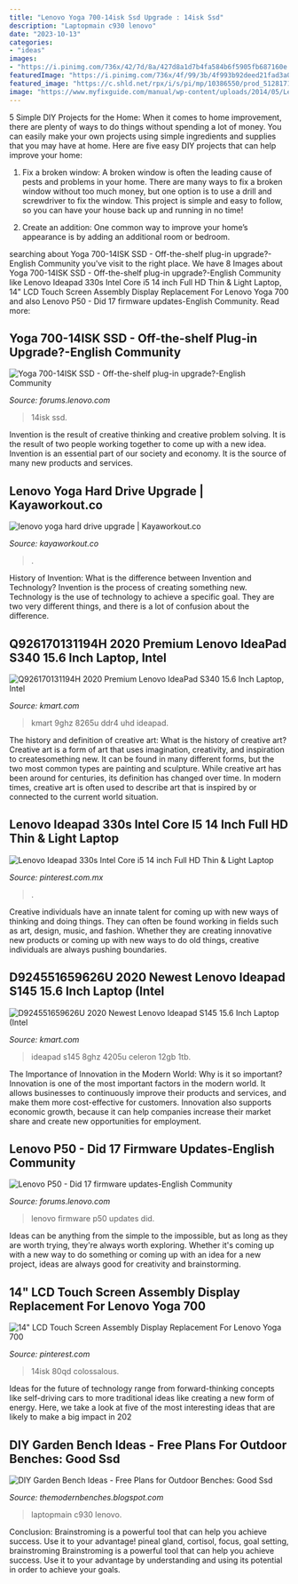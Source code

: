 ```yaml
---
title: "Lenovo Yoga 700-14isk Ssd Upgrade : 14isk Ssd"
description: "Laptopmain c930 lenovo"
date: "2023-10-13"
categories:
- "ideas"
images:
- "https://i.pinimg.com/736x/42/7d/8a/427d8a1d7b4fa584b6f5905fb687160e.jpg"
featuredImage: "https://i.pinimg.com/736x/4f/99/3b/4f993b92deed21fad3a0a15a9a2ba248.jpg"
featured_image: "https://c.shld.net/rpx/i/s/pi/mp/10386550/prod_5128171214?src=https:%2F%2Fimages-na.ssl-images-amazon.com%2Fimages%2FI%2F61oOy8IjISL._AC_SL1000_.jpg&amp;d=fd4696b5de3b8db60a203084962d9e9c115b4840&amp;hei=333&amp;wid=333&amp;op_sharpen=1"
image: "https://www.myfixguide.com/manual/wp-content/uploads/2014/05/Lenovo-IdeaPad-Yoga-2-Pro-Disassembly-17.jpg"
---
```



5 Simple DIY Projects for the Home:
When it comes to home improvement, there are plenty of ways to do things without spending a lot of money. You can easily make your own projects using simple ingredients and supplies that you may have at home. Here are five easy DIY projects that can help improve your home: 
1. Fix a broken window: A broken window is often the leading cause of pests and problems in your home. There are many ways to fix a broken window without too much money, but one option is to use a drill and screwdriver to fix the window. This project is simple and easy to follow, so you can have your house back up and running in no time!

2. Create an addition: One common way to improve your home’s appearance is by adding an additional room or bedroom.

	

		
searching about Yoga 700-14ISK SSD - Off-the-shelf plug-in upgrade?-English Community you've visit to the right place. We have 8 Images about Yoga 700-14ISK SSD - Off-the-shelf plug-in upgrade?-English Community like Lenovo Ideapad 330s Intel Core i5 14 inch Full HD Thin &amp; Light Laptop, 14&quot; LCD Touch Screen Assembly Display Replacement For Lenovo Yoga 700 and also Lenovo P50 - Did 17 firmware updates-English Community. Read more:
		
    
## Yoga 700-14ISK SSD - Off-the-shelf Plug-in Upgrade?-English Community

<img loading=lazy src="https://forumscdn.lenovo.com/old_attach/155145i2D3917D5D453CBC2.jpg" onerror="this.onerror=null;this.src='https://tse2.mm.bing.net/th?id=OIP.tKsolB3_0adrp1z-tqvaKQHaEK&amp;pid=15.1';" alt="Yoga 700-14ISK SSD - Off-the-shelf plug-in upgrade?-English Community">

_Source: forums.lenovo.com_

>14isk ssd. 

	

Invention is the result of creative thinking and creative problem solving. It is the result of two people working together to come up with a new idea. Invention is an essential part of our society and economy. It is the source of many new products and services.

    
## Lenovo Yoga Hard Drive Upgrade | Kayaworkout.co

<img loading=lazy src="https://www.myfixguide.com/manual/wp-content/uploads/2014/05/Lenovo-IdeaPad-Yoga-2-Pro-Disassembly-17.jpg" onerror="this.onerror=null;this.src='https://tse4.mm.bing.net/th?id=OIP.krjHHgb1iGt5WZl2tE7aWQHaE8&amp;pid=15.1';" alt="lenovo yoga hard drive upgrade | Kayaworkout.co">

_Source: kayaworkout.co_

>. 

	

History of Invention: What is the difference between Invention and Technology?
Invention is the process of creating something new. Technology is the use of technology to achieve a specific goal. They are two very different things, and there is a lot of confusion about the difference.

    
## Q926170131194H 2020 Premium Lenovo IdeaPad S340 15.6 Inch Laptop, Intel

<img loading=lazy src="https://c.shld.net/rpx/i/s/pi/mp/10386550/prod_5128171214?src=https:%2F%2Fimages-na.ssl-images-amazon.com%2Fimages%2FI%2F61oOy8IjISL._AC_SL1000_.jpg&amp;d=fd4696b5de3b8db60a203084962d9e9c115b4840&amp;hei=333&amp;wid=333&amp;op_sharpen=1" onerror="this.onerror=null;this.src='https://tse4.mm.bing.net/th?id=OIP.3qLPBVLiKa66H-TRmSS_8gAAAA&amp;pid=15.1';" alt="Q926170131194H 2020 Premium Lenovo IdeaPad S340 15.6 Inch Laptop, Intel">

_Source: kmart.com_

>kmart 9ghz 8265u ddr4 uhd ideapad. 

	

The history and definition of creative art: What is the history of creative art?
Creative art is a form of art that uses imagination, creativity, and inspiration to createsomething new. It can be found in many different forms, but the two most common types are painting and sculpture. While creative art has been around for centuries, its definition has changed over time. In modern times, creative art is often used to describe art that is inspired by or connected to the current world situation.

    
## Lenovo Ideapad 330s Intel Core I5 14 Inch Full HD Thin &amp; Light Laptop

<img loading=lazy src="https://i.pinimg.com/736x/4f/99/3b/4f993b92deed21fad3a0a15a9a2ba248.jpg" onerror="this.onerror=null;this.src='https://tse4.mm.bing.net/th?id=OIP.tWNJX7wKQ9ZLRD9f2d3xHgHaHU&amp;pid=15.1';" alt="Lenovo Ideapad 330s Intel Core i5 14 inch Full HD Thin &amp; Light Laptop">

_Source: pinterest.com.mx_

>. 

	

Creative individuals have an innate talent for coming up with new ways of thinking and doing things. They can often be found working in fields such as art, design, music, and fashion. Whether they are creating innovative new products or coming up with new ways to do old things, creative individuals are always pushing boundaries.

    
## D924551659626U 2020 Newest Lenovo Ideapad S145 15.6 Inch Laptop (Intel

<img loading=lazy src="https://c.shld.net/rpx/i/s/pi/mp/10386550/prod_5125954114?src=https:%2F%2Fimages-na.ssl-images-amazon.com%2Fimages%2FI%2F51Ba5AYVaXL._AC_SL1000_.jpg&amp;d=d11f9b8b2b89c11549dc7575d03d7ed55c81eefa&amp;hei=333&amp;wid=333&amp;op_sharpen=1" onerror="this.onerror=null;this.src='https://tse2.mm.bing.net/th?id=OIP.Jde7WMTGzImyasaIJ1LfbgAAAA&amp;pid=15.1';" alt="D924551659626U 2020 Newest Lenovo Ideapad S145 15.6 Inch Laptop (Intel">

_Source: kmart.com_

>ideapad s145 8ghz 4205u celeron 12gb 1tb. 

	

The Importance of Innovation in the Modern World: Why is it so important?
Innovation is one of the most important factors in the modern world. It allows businesses to continuously improve their products and services, and make them more cost-effective for customers. Innovation also supports economic growth, because it can help companies increase their market share and create new opportunities for employment.

    
## Lenovo P50 - Did 17 Firmware Updates-English Community

<img loading=lazy src="https://forumscdn.lenovo.com/old_attach/131756iD955811A165CEBD3.png" onerror="this.onerror=null;this.src='https://tse1.mm.bing.net/th?id=OIP.nFBuGh5A2enhb1cuL66-PwHaD7&amp;pid=15.1';" alt="Lenovo P50 - Did 17 firmware updates-English Community">

_Source: forums.lenovo.com_

>lenovo firmware p50 updates did. 

	

Ideas can be anything from the simple to the impossible, but as long as they are worth trying, they're always worth exploring. Whether it's coming up with a new way to do something or coming up with an idea for a new project, ideas are always good for creativity and brainstorming.

    
## 14&quot; LCD Touch Screen Assembly Display Replacement For Lenovo Yoga 700

<img loading=lazy src="https://i.pinimg.com/736x/42/7d/8a/427d8a1d7b4fa584b6f5905fb687160e.jpg" onerror="this.onerror=null;this.src='https://tse4.mm.bing.net/th?id=OIP.wCqeqKSCSXf67ShwB8cU4wHaHa&amp;pid=15.1';" alt="14&quot; LCD Touch Screen Assembly Display Replacement For Lenovo Yoga 700">

_Source: pinterest.com_

>14isk 80qd colossalous. 

	

Ideas for the future of technology range from forward-thinking concepts like self-driving cars to more traditional ideas like creating a new form of energy. Here, we take a look at five of the most interesting ideas that are likely to make a big impact in 202
    
## DIY Garden Bench Ideas - Free Plans For Outdoor Benches: Good Ssd

<img loading=lazy src="https://www.laptopmain.com/wp-content/uploads/2018/10/Lenovo-Yoga-Book-C930-Review-16.jpg" onerror="this.onerror=null;this.src='https://tse1.mm.bing.net/th?id=OIP.W6TQoei04UgQ7lfIPNx7-AHaDd&amp;pid=15.1';" alt="DIY Garden Bench Ideas - Free Plans for Outdoor Benches: Good Ssd">

_Source: themodernbenches.blogspot.com_

>laptopmain c930 lenovo. 

	

Conclusion: Brainstroming is a powerful tool that can help you achieve success. Use it to your advantage!
pineal gland, cortisol, focus, goal setting, brainstroming
Brainstroming is a powerful tool that can help you achieve success. Use it to your advantage by understanding and using its potential in order to achieve your goals.


